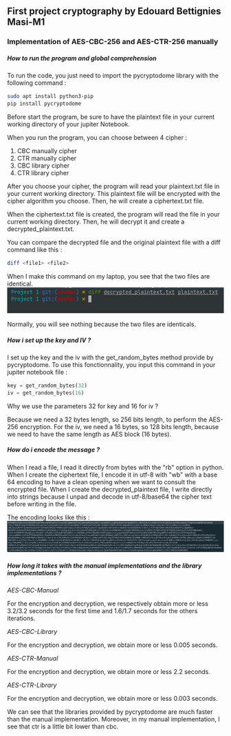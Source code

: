## First project cryptography by Edouard Bettignies Masi-M1
### Implementation of AES-CBC-256 and AES-CTR-256 manually

##### How to run the program and global comprehension

To run the code, you just need to import the pycryptodome library with the following command :
```bash
sudo apt install python3-pip
pip install pycryptodome
```

Before start the program, be sure to have the plaintext file in your current working directory of your jupiter Notebook.

When you run the program, you can choose between 4 cipher :
1. CBC manually cipher
2. CTR manually cipher
3. CBC library cipher
4. CTR library cipher


After you choose your cipher, the program will read your plaintext.txt file in your current working directory.
This plaintext file will be encrypted with the cipher algorithm you choose. 
Then, he will create a ciphertext.txt file.

When the ciphertext.txt file is created, the program will read the file in your current working directory.
Then, he will decrypt it and create a decrypted_plaintext.txt.

You can compare the decrypted file and the original plaintext file with a diff command like this :
```bash
diff <file1> <file2>
```
When I make this command on my laptop, you see that the two files are identical.
![diff](1.png)

Normally, you will see nothing because the two files are identicals.

##### How i set up the key and IV ?

I set up the key and the iv with the get_random_bytes method provide by pycryptodome.
To use this fonctionnality, you input this command in your jupiter notebook file :
```python
key = get_random_bytes(32)
iv = get_random_bytes(16)
```
Why we use the parameters 32 for key and 16 for iv ?

Because we need a 32 bytes length, so 256 bits length, to perform the AES-256 encryption.
For the iv, we need a 16 bytes, so 128 bits length, because we need to have the same length as AES block (16 bytes).


##### How do i encode the message ?

When I read a file, I read it directly from bytes with the "rb" option in python.
When I create the ciphertext file, I encode it in utf-8 with "wb" with a base 64 encoding to have a clean opening when we want to consult the encrypted file.
When I create the decrypted_plaintext file, I write directly into strings because I unpad and decode in utf-8/base64 the cipher text before writing in the file.

The encoding looks like this :
![b64](2.png)

##### How long it takes with the manual implementations and the library implementations ?

*AES-CBC-Manual*

For the encryption and decryption, we respectively obtain more or less 3.2/3.2 seconds for the first time and 1.6/1.7 seconds for the others iterations.

*AES-CBC-Library*

For the encryption and decryption, we obtain more or less 0.005 seconds.

*AES-CTR-Manual*

For the encryption and decryption, we obtain more or less 2.2 seconds.

*AES-CTR-Library*

For the encryption and decryption, we obtain more or less 0.003 seconds.

We can see that the libraries provided by pycryptodome are much faster than the manual implementation.
Moreover, in my manual implementation, I see that ctr is a little bit lower than cbc.




